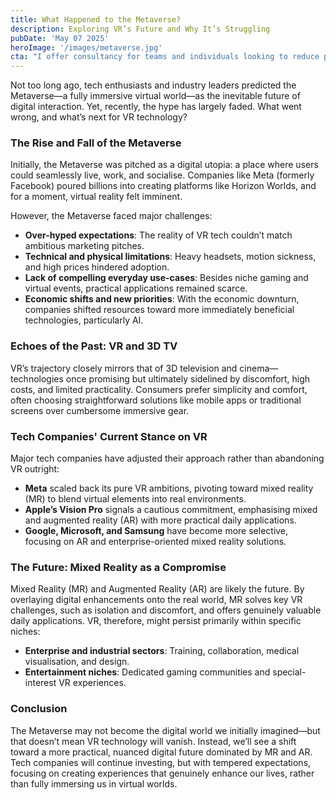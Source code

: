 ```yaml
---
title: What Happened to the Metaverse?
description: Exploring VR’s Future and Why It’s Struggling
pubDate: 'May 07 2025'
heroImage: '/images/metaverse.jpg'
cta: "I offer consultancy for teams and individuals looking to reduce platform dependency, build ethical CRM practices, and create resilient email strategies that actually work."
---
```

Not too long ago, tech enthusiasts and industry leaders predicted the Metaverse—a fully immersive virtual world—as the inevitable future of digital interaction. Yet, recently, the hype has largely faded. What went wrong, and what’s next for VR technology?

### The Rise and Fall of the Metaverse

Initially, the Metaverse was pitched as a digital utopia: a place where users could seamlessly live, work, and socialise. Companies like Meta (formerly Facebook) poured billions into creating platforms like Horizon Worlds, and for a moment, virtual reality felt imminent.

However, the Metaverse faced major challenges:

* **Over-hyped expectations**: The reality of VR tech couldn’t match ambitious marketing pitches.
* **Technical and physical limitations**: Heavy headsets, motion sickness, and high prices hindered adoption.
* **Lack of compelling everyday use-cases**: Besides niche gaming and virtual events, practical applications remained scarce.
* **Economic shifts and new priorities**: With the economic downturn, companies shifted resources toward more immediately beneficial technologies, particularly AI.

### Echoes of the Past: VR and 3D TV

VR’s trajectory closely mirrors that of 3D television and cinema—technologies once promising but ultimately sidelined by discomfort, high costs, and limited practicality. Consumers prefer simplicity and comfort, often choosing straightforward solutions like mobile apps or traditional screens over cumbersome immersive gear.

### Tech Companies' Current Stance on VR

Major tech companies have adjusted their approach rather than abandoning VR outright:

* **Meta** scaled back its pure VR ambitions, pivoting toward mixed reality (MR) to blend virtual elements into real environments.
* **Apple’s Vision Pro** signals a cautious commitment, emphasising mixed and augmented reality (AR) with more practical daily applications.
* **Google, Microsoft, and Samsung** have become more selective, focusing on AR and enterprise-oriented mixed reality solutions.

### The Future: Mixed Reality as a Compromise

Mixed Reality (MR) and Augmented Reality (AR) are likely the future. By overlaying digital enhancements onto the real world, MR solves key VR challenges, such as isolation and discomfort, and offers genuinely valuable daily applications. VR, therefore, might persist primarily within specific niches:

* **Enterprise and industrial sectors**: Training, collaboration, medical visualisation, and design.
* **Entertainment niches**: Dedicated gaming communities and special-interest VR experiences.

### Conclusion

The Metaverse may not become the digital world we initially imagined—but that doesn’t mean VR technology will vanish. Instead, we’ll see a shift toward a more practical, nuanced digital future dominated by MR and AR. Tech companies will continue investing, but with tempered expectations, focusing on creating experiences that genuinely enhance our lives, rather than fully immersing us in virtual worlds.
